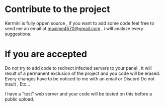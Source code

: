 # Contribute to the project
Kermini is fully oppen source , if you want to add some code feel free to send me an email at maxime4570@gmail.com , i will analyze every suggestions.

# If you are accepted 

Do not try to add code to redirect infected servers to your panel , it will result of a permanent exclusion of the project and you code will be erased.
Every changes have to be noticed to me with an email or Discord 
Do not insult , Etc...

I have a "test" web server and your code will be tested on this before a public upload.

